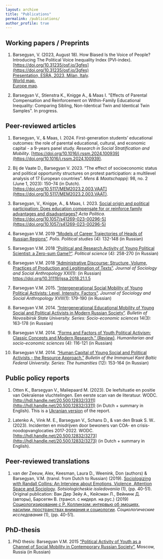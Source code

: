 ```yaml
---
layout: archive
title: "Publications"
permalink: /publications/
author_profile: true
---
```


## Working papers / Preprints 

1. Barsegyan, V. (2023, August 18). How Biased Is the Voice of People? Introducing The Political Voice Inequality Index (PVI-index). [https://doi.org/10.31235/osf.io/3gfes](https://doi.org/10.31235/osf.io/3gfes)  
[Presentation, ESRA, 2023, Milan, Italy](../publications/V_Barsegyan_Pres_IPI_ESRA_Milan_230719.pdf).  
[World map](../publications/ipi_world_red_0.13.html),  
[Europe map](../publications/ipi_EU_red_0.4.html).  


1. Barsegyan V., Stienstra K., Knigge A., & Maas I. "Effects of Parental Compensation and Reinforcement on Within-Family Educational Inequality: Comparing Sibling, Non-Identical Twin and Identical Twin Samples". In progress. 


## Peer-reviewed articles 

1. Barsegyan, V., & Maas, I. 2024. First-generation students’ educational outcomes: the role of parental educational, cultural, and economic capital - a 9-years panel study. *Research in Social Stratification and Mobility*. [https://doi.org/10.1016/j.rssm.2024.100939](https://doi.org/10.1016/j.rssm.2024.100939). 

1. Bij de Vaate D., Barsegyan V. 2023. “The effect of socioeconomic status and political opportunity structures on protest participation: a multilevel analysis of 17 European countries”. *Mens & Maatschappij*: 98, no. 2 (June 1, 2023): 150–74 (in Dutch). [https://doi.org/10.5117/MEM2023.2.003.VAAT](https://doi.org/10.5117/MEM2023.2.003.VAAT).

1. Barsegyan, V., Knigge, A., & Maas, I. 2023. [Social origin and political participation: Does education compensate for or reinforce family advantages and disadvantages?](https://link.springer.com/article/10.1057/s41269-023-00296-5) *Acta Politica*. [https://doi.org/10.1057/s41269-023-00296-5](https://doi.org/10.1057/s41269-023-00296-5)

1. Barsegyan V.M. 2019 [“Models of Career Trajectories of Heads of Russian Regions”](https://www.politstudies.ru/en/article/5553). *Polis. Political studies* (4): 132-148 (in Russian)

1. Barsegyan V.M. 2018 [“Political and Research Activity of Young Political Scientist: a Zero-sum Game?”](http://inion.ru/site/assets/files/3895/1.pdf). *Political science* (4): 258-270 (in Russian)

1. Barsegyan V.M. 2018 [“Administrative Discourse: Structure, Volume, Practices of Production and Legitimation of Texts”](http://jourssa.ru/files/volumes/2018_1/Barsegyan_2018_1.pdf). *Journal of Sociology and Social Anthropology* XXI(1): (in Russian) https://doi.org/10.31119/jssa.2018.21.1.5   

1. Barsegyan V.M. 2015. [“Intergenerational Social Mobility of Young Political Activists: Level, Intensity, Factors”](http://jourssa.ru/jourssa/article/view/376). *Journal of Sociology and Social Anthropology* XVIII(1): 179-190 (in Russian) 

1. Barsegyan V.M. 2014. [“Intergenerational Educational Mobility of Young Social and Political Activists in Modern Russian Society”](https://publications.hse.ru/pubs/share/folder/q3v4lgjraw/138944779.pdf). *Bulletin of Novosibirsk State University. Series: Socio-economic sciences* 14(3): 163-178 (in Russian)

1. Barsegyan V.M. 2014. [“Forms and Factors of Youth Political Activism: Classic Concepts and Modern Research.” (Review)](https://publications.hse.ru/pubs/share/folder/emt3rxufjq/138922524.pdf). *Humanitarian and socio-economic sciences* (4): 116-121 (in Russian)

1. Barsegyan V.M. 2014. [“Human Capital of Young Social and Political Activists - the Resource Approach.”](https://journals.kantiana.ru/upload/iblock/2ac/Vardan%20Barsegyan,%20153-164.pdf) *Bulletin of the Immanuel Kant Baltic Federal University. Series: The humanities* (12): 153-164 (in Russian)

## Public policy reports 
1. Otten K., Barsegyan V., Maliepaard M. (2023). De leefsituatie en positie van Oekraïense vluchtelingen. Een eerste scan van de literatuur. WODC. [http://hdl.handle.net/20.500.12832/3311](http://hdl.handle.net/20.500.12832/3311) (in Dutch + summary in English). This is a [Ukranian version](https://repository.wodc.nl/bitstream/handle/20.500.12832/3311/Pobut%20і%20stanoviwe%20ukraїns%27kix%20bіzhencіv-full-text.pdf?sequence=9&isAllowed=y) of the report.

1. Latenko A., Vink M. E., Barsegyan V., Schans D., & van den Braak S. W.. (2023). Incidenten en misdrijven door bewoners van COA- en crisis-noodopvanglocaties 2017-2022. WODC. [http://hdl.handle.net/20.500.12832/3273](http://hdl.handle.net/20.500.12832/3273) (in Dutch + summary in English).  

## Peer-reviewed translations 
1. van der Zeeuw, Alex, Keesman, Laura D., Weenink, Don (authors) & Barsegyan, V.M. (transl. from Dutch to Russian) (2019). [Sociologizing with Randall Collins: An Interview about Emotions, Violence, Attention Space and Sociology](https://www.socis.isras.ru/files/File/2019/1/van_der_Zeeuw.pdf). *Sotsiologicheskie issledovaniia* (1), (pp. 40-51). Original publication: Ван Дер Зейу А., Кейсман Л., Вейнинк Д. (авторы), Барсегян В. (трансл. с нидерл. на рус.) (2019) [Социологизирование с Р. Коллинзом: интервью об эмоциях, насилии, пространствах внимания и социологии](https://www.socis.isras.ru/files/File/2019/1/van_der_Zeeuw.pdf). *Социологические исследования* (1), (pp. 40-51). 

## PhD-thesis
1. PhD thesis: Barsegyan V.M. 2015 [“Political Activity of Youth as a Channel of Social Mobility in Contemporary Russian Society”](https://www.hse.ru/data/xf/2015/11/09/1078846165/%D0%94%D0%B8%D1%81%D1%81%D0%B5%D1%80%D1%82%D0%B0%D1%86%D0%B8%D1%8F%20%D0%91%D0%B0%D1%80%D1%81%D0%B5%D0%B3%D1%8F%D0%BD.pdf), Moscow, Russia (in Russian)
